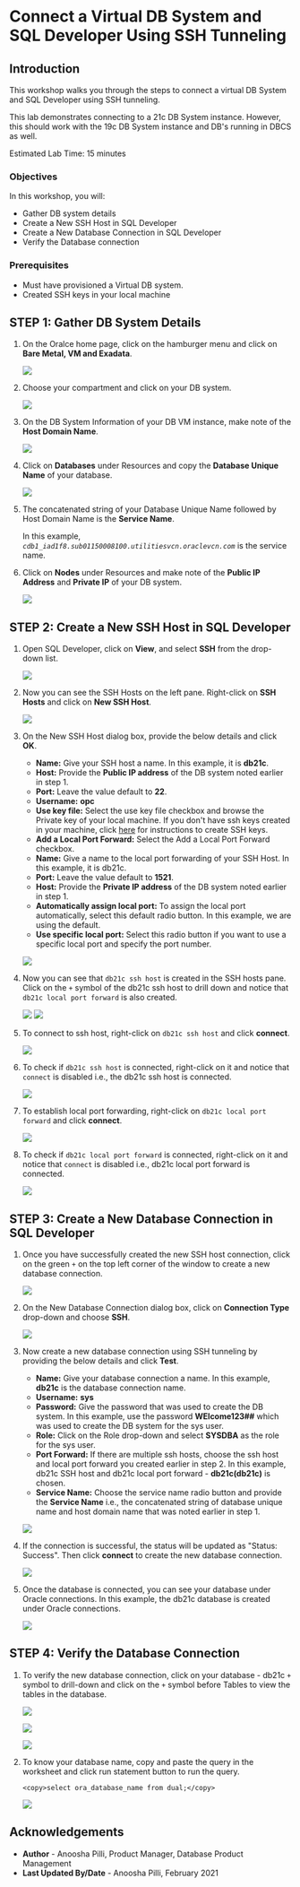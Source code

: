 # Connect a Virtual DB System and SQL Developer Using SSH Tunneling

## Introduction

This workshop walks you through the steps to connect a virtual DB System and SQL Developer using SSH tunneling.

This lab demonstrates connecting to a 21c DB System instance. However, this should work with the 19c DB System instance and DB's running in DBCS as well.

Estimated Lab Time: 15 minutes

### Objectives

In this workshop, you will:

* Gather DB system details
* Create a New SSH Host in SQL Developer
* Create a New Database Connection in SQL Developer
* Verify the Database connection

### Prerequisites

* Must have provisioned a Virtual DB system.
* Created SSH keys in your local machine

## **STEP 1:** Gather DB System Details

1. On the Oralce home page, click on the hamburger menu and click on  **Bare Metal, VM and Exadata**.

    ![](./images/vm.png " ")

2. Choose your compartment and click on your DB system.

    ![](./images/db.png " ")

3. On the DB System Information of your DB VM instance, make note of the **Host Domain Name**.

    ![](./images/host-domain-name.png " ")

4. Click on **Databases** under Resources and copy the **Database Unique Name** of your database.

    ![](./images/db-unique-name.png " ")

5. The concatenated string of your Database Unique Name followed by Host Domain Name is the **Service Name**.

    In this example, *`cdb1_iad1f8.sub01150008100.utilitiesvcn.oraclevcn.com`* is the service name.

6. Click on **Nodes** under Resources and make note of the **Public IP Address** and **Private IP** of your DB system.

    ![](./images/ipaddress.png " ")

## **STEP 2:** Create a New SSH Host in SQL Developer

1. Open SQL Developer, click on **View**, and select **SSH** from the drop-down list.

    ![](./images/view.png " ")

2. Now you can see the SSH Hosts on the left pane. Right-click on **SSH Hosts** and click on **New SSH Host**.

    ![](./images/new-host.png " ")

3. On the New SSH Host dialog box, provide the below details and click **OK**.

    * **Name:** Give your SSH host a name. In this example, it is **db21c**.
    * **Host:** Provide the **Public IP address** of the DB system noted earlier in step 1.
    * **Port:** Leave the value default to **22**.
    * **Username:** **opc**
    * **Use key file:** Select the use key file checkbox and browse the Private key of your local machine. If you don't have ssh keys created in your machine, click [here](https://raw.githubusercontent.com/oracle/learning-library/master/common/labs/generate-ssh-key/generate-ssh-keys.md) for instructions to create SSH keys.
    * **Add a Local Port Forward:** Select the Add a Local Port Forward checkbox.
    * **Name:** Give a name to the local port forwarding of your SSH Host. In this example, it is db21c.
    * **Port:** Leave the value default to **1521**.
    * **Host:** Provide the **Private IP address** of the DB system noted earlier in step 1.
    * **Automatically assign local port:** To assign the local port automatically, select this default radio button. In this example, we are using the default.
    * **Use specific local port:** Select this radio button if you want to use a specific local port and specify the port number.

    ![](./images/ssh-host.png " ")

4. Now you can see that `db21c ssh host` is created in the SSH hosts pane. Click on the `+` symbol of the db21c ssh host to drill down and notice that `db21c local port forward` is also created.

    ![](./images/expand.png " ")
    ![](./images/expand2.png " ")

5. To connect to ssh host, right-click on `db21c ssh host` and click **connect**.

    ![](./images/connect-ssh-host.png " ")

6. To check if `db21c ssh host` is connected, right-click on it and notice that `connect` is disabled i.e., the db21c ssh host is connected.

    ![](./images/connect-ssh-host2.png " ")

7. To establish local port forwarding, right-click on `db21c local port forward` and click **connect**.

    ![](./images/connect-ssh.png " ")

8. To check if `db21c local port forward` is connected, right-click on it and notice that `connect` is disabled i.e., db21c local port forward is connected.

    ![](./images/connect-ssh2.png " ")

## **STEP 3:** Create a New Database Connection in SQL Developer

1. Once you have successfully created the new SSH host connection, click on the green `+` on the top left corner of the window to create a new database connection.

    ![](./images/new-connection.png " ")

2. On the New Database Connection dialog box, click on **Connection Type** drop-down and choose **SSH**.

    ![](./images/choose-ssh.png " ")

3. Now create a new database connection using SSH tunneling by providing the below details and click **Test**.

    * **Name:** Give your database connection a name. In this example, **db21c** is the database connection name.
    * **Username:** **sys**
    * **Password:** Give the password that was used to create the DB system. In this example, use the password **WElcome123##** which was used to create the DB system for the sys user.
    * **Role:** Click on the Role drop-down and select **SYSDBA** as the role for the sys user.
    * **Port Forward:** If there are multiple ssh hosts, choose the ssh host and local port forward you created earlier in step 2. In this example, db21c SSH host and db21c local port forward - **db21c(db21c)** is chosen.
    * **Service Name:** Choose the service name radio button and provide the **Service Name** i.e., the concatenated string of database unique name and host domain name that was noted earlier in step 1.

    ![](./images/new-connection-details.png " ")

4. If the connection is successful, the status will be updated as "Status: Success". Then click **connect** to create the new database connection.

    ![](./images/connect.png " ")

5. Once the database is connected, you can see your database under Oracle connections. In this example, the db21c database is created under Oracle connections.

    ![](./images/connected.png " ")

## **STEP 4:** Verify the Database Connection

1. To verify the new database connection, click on your database - db21c `+` symbol to drill-down and click on the `+` symbol before Tables to view the tables in the database.

    ![](./images/db-drill-down.png " ")

    ![](./images/tables-drill-down.png " ")

    ![](./images/view-tables.png " ")

2. To know your database name, copy and paste the query in the worksheet and click run statement button to run the query.

    ```
    <copy>select ora_database_name from dual;</copy>
    ```

    ![](./images/know-db-name.png " ")

## Acknowledgements

* **Author** - Anoosha Pilli, Product Manager, Database Product Management
* **Last Updated By/Date** - Anoosha Pilli, February 2021


